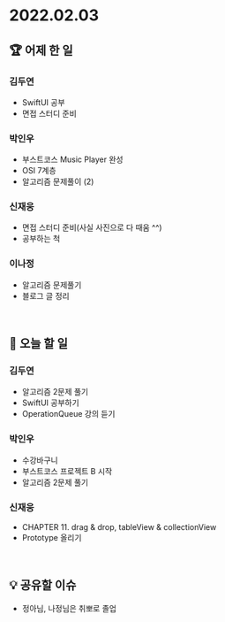 # 2022.02.03

## 🏆 어제 한 일

### 김두연

- SwiftUI 공부
- 면접 스터디 준비

### 박인우

- 부스트코스 Music Player 완성
- OSI 7계층
- 알고리즘 문제풀이 (2)

### 신재웅

- 면접 스터디 준비(사실 사진으로 다 때움 ^^)
- 공부하는 척

### 이나정

- 알고리즘 문제풀기
- 블로그 글 정리

<br/>

## 🎯 오늘 할 일

### 김두연

- 알고리즘 2문제 풀기
- SwiftUI 공부하기
- OperationQueue 강의 듣기

### 박인우

- 수강바구니
- 부스트코스 프로젝트 B 시작
- 알고리즘 2문제 풀기

### 신재웅

- CHAPTER 11. drag & drop, tableView & collectionView
- Prototype 올리기

<br/>

## 💡 공유할 이슈

- 정아님, 나정님은 취뽀로 졸업

